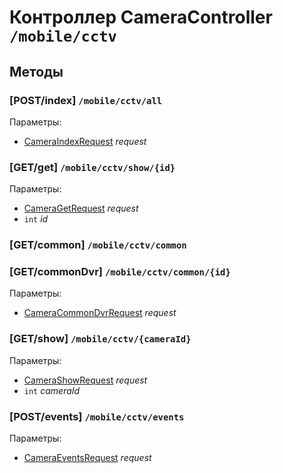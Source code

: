 # Контроллер CameraController `/mobile/cctv`

## Методы

### [POST/index]  `/mobile/cctv/all`

Параметры: 

- [CameraIndexRequest](../OBJECT.md#CameraIndexRequest) *request*

### [GET/get]  `/mobile/cctv/show/{id}`

Параметры: 

- [CameraGetRequest](../OBJECT.md#CameraGetRequest) *request*
- `int` *id*

### [GET/common]  `/mobile/cctv/common`

### [GET/commonDvr]  `/mobile/cctv/common/{id}`

Параметры: 

- [CameraCommonDvrRequest](../OBJECT.md#CameraCommonDvrRequest) *request*

### [GET/show]  `/mobile/cctv/{cameraId}`

Параметры: 

- [CameraShowRequest](../OBJECT.md#CameraShowRequest) *request*
- `int` *cameraId*

### [POST/events]  `/mobile/cctv/events`

Параметры: 

- [CameraEventsRequest](../OBJECT.md#CameraEventsRequest) *request*
